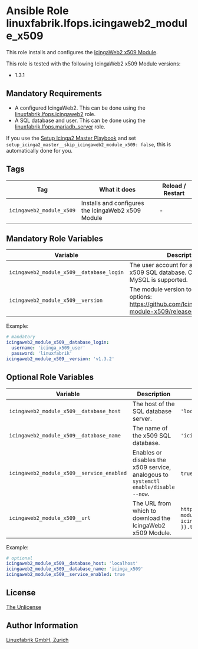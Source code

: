 # Ansible Role linuxfabrik.lfops.icingaweb2_module_x509

This role installs and configures the [IcingaWeb2 x509 Module](https://icinga.com/docs/icinga-certificate-monitoring/latest/doc/01-About/).

This role is tested with the following IcingaWeb2 x509 Module versions:

* 1.3.1


## Mandatory Requirements

* A configured IcingaWeb2. This can be done using the [linuxfabrik.lfops.icingaweb2](https://github.com/linuxfabrik/lfops/tree/main/roles/icingaweb2) role.
* A SQL database and user. This can be done using the [linuxfabrik.lfops.mariadb_server](https://github.com/linuxfabrik/lfops/tree/main/roles/mariadb_server) role.

If you use the [Setup Icinga2 Master Playbook](https://github.com/Linuxfabrik/lfops/blob/main/playbooks/setup_icinga2_master.yml) and set `setup_icinga2_master__skip_icingaweb2_module_x509: false`, this is automatically done for you.


## Tags

| Tag                      | What it does                                       | Reload / Restart |
| ---                      | ------------                                       | ---------------- |
| `icingaweb2_module_x509` | Installs and configures the IcingaWeb2 x509 Module | - |


## Mandatory Role Variables

| Variable | Description |
| -------- | ----------- |
| `icingaweb2_module_x509__database_login` | The user account for accessing the x509 SQL database. Currently, only MySQL is supported. |
| `icingaweb2_module_x509__version` | The module version to install. Possible options: https://github.com/Icinga/icingaweb2-module-x509/releases |

Example:
```yaml
# mandatory
icingaweb2_module_x509__database_login:
  username: 'icinga_x509_user'
  password: 'linuxfabrik'
icingaweb2_module_x509__version: 'v1.3.2'
```


## Optional Role Variables

| Variable | Description | Default Value |
| -------- | ----------- | ------------- |
| `icingaweb2_module_x509__database_host` | The host of the SQL database server. | `'localhost'` |
| `icingaweb2_module_x509__database_name` | The name of the x509 SQL database. | `'icinga_x509'` |
| `icingaweb2_module_x509__service_enabled` | Enables or disables the x509 service, analogous to `systemctl enable/disable --now`. | `true` on the primary Icinga2 Master |
| `icingaweb2_module_x509__url` | The URL from which to download the IcingaWeb2 x509 Module. | `https://github.com/Icinga/icingaweb2-module-x509/archive/{{ icingaweb2_module_x509__version }}.tar.gz` |

Example:
```yaml
# optional
icingaweb2_module_x509__database_host: 'localhost'
icingaweb2_module_x509__database_name: 'icinga_x509'
icingaweb2_module_x509__service_enabled: true
```


## License

[The Unlicense](https://unlicense.org/)


## Author Information

[Linuxfabrik GmbH, Zurich](https://www.linuxfabrik.ch)

